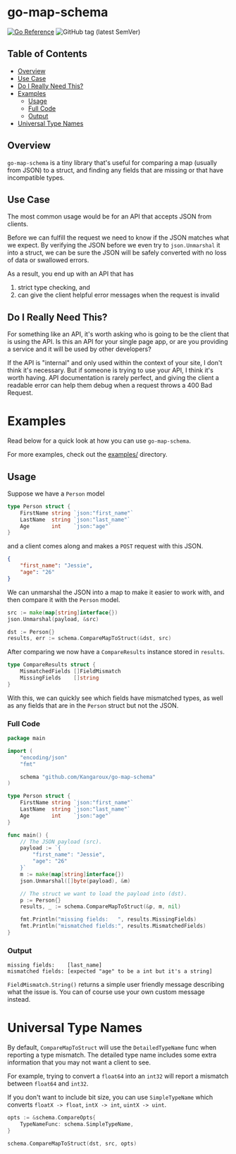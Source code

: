 # go-map-schema

[![Go Reference](https://img.shields.io/badge/Go-Docs-blue?style=for-the-badge)](https://pkg.go.dev/github.com/Kangaroux/go-map-schema) ![GitHub tag (latest SemVer)](https://img.shields.io/github/v/tag/Kangaroux/go-map-schema?style=for-the-badge&label=Latest&color=green)

## Table of Contents

- [Overview](#overview)
- [Use Case](#use-case)
- [Do I Really Need This?](#do-i-really-need-this)
- [Examples](#examples)
    - [Usage](#usage)
    - [Full Code](#full-code)
    - [Output](#output)
- [Universal Type Names](#universal-type-names)

## Overview

`go-map-schema` is a tiny library that's useful for comparing a map (usually from JSON) to a struct, and finding any fields that are missing or that have incompatible types.

## Use Case
The most common usage would be for an API that accepts JSON from clients.

Before we can fulfill the request we need to know if the JSON matches what we expect. By verifying the JSON before we even try to `json.Unmarshal` it into a struct, we can be sure the JSON will be safely converted with no loss of data or swallowed errors.

As a result, you end up with an API that has

1. strict type checking, and
2. can give the client helpful error messages when the request is invalid

## Do I Really Need This?

For something like an API, it's worth asking who is going to be the client that is using the API. Is this an API for your single page app, or are you providing a service and it will be used by other developers?

If the API is "internal" and only used within the context of your site, I don't think it's necessary. But if someone is trying to use your API, I think it's worth having. API documentation is rarely perfect, and giving the client a readable error can help them debug when a request throws a 400 Bad Request.

# Examples

Read below for a quick look at how you can use `go-map-schema`.

For more examples, check out the [examples/](examples/) directory.

## Usage

Suppose we have a `Person` model

```go
type Person struct {
    FirstName string `json:"first_name"`
    LastName  string `json:"last_name"`
    Age       int    `json:"age"`
}
```

and a client comes along and makes a `POST` request with this JSON.

```json
{
    "first_name": "Jessie",
    "age": "26"
}
```

We can unmarshal the JSON into a map to make it easier to work with, and then compare it with the `Person` model.

```go
src := make(map[string]interface{})
json.Unmarshal(payload, &src)

dst := Person{}
results, err := schema.CompareMapToStruct(&dst, src)
```

After comparing we now have a `CompareResults` instance stored in `results`.

```go
type CompareResults struct {
	MismatchedFields []FieldMismatch
	MissingFields    []string
}
```

With this, we can quickly see which fields have mismatched types, as well as any fields that are in the `Person` struct but not the JSON.

### Full Code

```go
package main

import (
    "encoding/json"
    "fmt"

    schema "github.com/Kangaroux/go-map-schema"
)

type Person struct {
    FirstName string `json:"first_name"`
    LastName  string `json:"last_name"`
    Age       int    `json:"age"`
}

func main() {
    // The JSON payload (src).
    payload := `{
        "first_name": "Jessie",
        "age": "26"
    }`
    m := make(map[string]interface{})
    json.Unmarshal([]byte(payload), &m)

    // The struct we want to load the payload into (dst).
    p := Person{}
    results, _ := schema.CompareMapToStruct(&p, m, nil)

    fmt.Println("missing fields:   ", results.MissingFields)
    fmt.Println("mismatched fields:", results.MismatchedFields)
}
```

### Output

```
missing fields:    [last_name]
mismatched fields: [expected "age" to be a int but it's a string]
```

`FieldMismatch.String()` returns a simple user friendly message describing what the issue is. You can of course use your own custom message instead.

# Universal Type Names

By default, `CompareMapToStruct` will use the `DetailedTypeName` func when reporting a type mismatch. The detailed type name includes some extra information that you may not want a client to see.

For example, trying to convert a `float64` into an `int32` will report a mismatch between `float64` and `int32`.

If you don't want to include bit size, you can use `SimpleTypeName` which converts `floatX -> float`, `intX -> int`, `uintX -> uint`.

```go
opts := &schema.CompareOpts{
    TypeNameFunc: schema.SimpleTypeName,
}

schema.CompareMapToStruct(dst, src, opts)
```